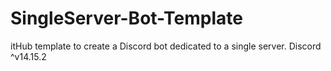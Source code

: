 # SingleServer-Bot-Template
itHub template to create a Discord bot dedicated to a single server. Discord ^v14.15.2
